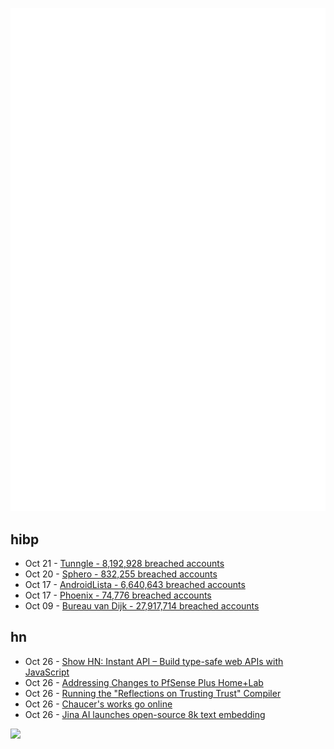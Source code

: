 ![Metrics](https://raw.githubusercontent.com/phixion/phixion/master/metrics.svg)

## hibp

<!--
for https://github.com/phixion/phixion/blob/main/.github/workflows/feeds.yml
-->
<!--START_SECTION:haveibeenpwnd-->
- Oct 21 - [Tunngle - 8,192,928 breached accounts](https://haveibeenpwned.com/PwnedWebsites#Tunngle)
- Oct 20 - [Sphero - 832,255 breached accounts](https://haveibeenpwned.com/PwnedWebsites#Sphero)
- Oct 17 - [AndroidLista - 6,640,643 breached accounts](https://haveibeenpwned.com/PwnedWebsites#AndroidLista)
- Oct 17 - [Phoenix - 74,776 breached accounts](https://haveibeenpwned.com/PwnedWebsites#Phoenix)
- Oct 09 - [Bureau van Dijk - 27,917,714 breached accounts](https://haveibeenpwned.com/PwnedWebsites#BVD)
<!--END_SECTION:haveibeenpwnd-->

## hn

<!--
for https://github.com/phixion/phixion/blob/main/.github/workflows/feeds.yml
-->
<!--START_SECTION:hn-->
- Oct 26 - [Show HN: Instant API – Build type-safe web APIs with JavaScript](https://github.com/instant-dev/api)
- Oct 26 - [Addressing Changes to PfSense Plus Home+Lab](https://www.netgate.com/blog/addressing-changes-to-pfsense-plus-homelab)
- Oct 26 - [Running the "Reflections on Trusting Trust" Compiler](https://research.swtch.com/nih)
- Oct 26 - [Chaucer's works go online](https://blogs.bl.uk/digitisedmanuscripts/2023/10/chaucers-works-go-online.html)
- Oct 26 - [Jina AI launches open-source 8k text embedding](https://jina.ai/news/jina-ai-launches-worlds-first-open-source-8k-text-embedding-rivaling-openai/)
<!--END_SECTION:hn-->

<!--
for https://yhype.me
-->
![](https://hit.yhype.me/github/profile?user_id=13013670)
